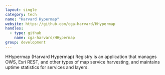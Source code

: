 ```yaml
---
layout: single
category: tech
name: "Harvard Hypermap"
website: https://github.com/cga-harvard/HHypermap
handles:
  - type: github
    name: cga-harvard/HHypermap
group: development
---
```


HHypermap (Harvard Hypermap) Registry is an application that manages OWS, Esri REST, and other types of map service harvesting, and maintains uptime statistics for services and layers.
